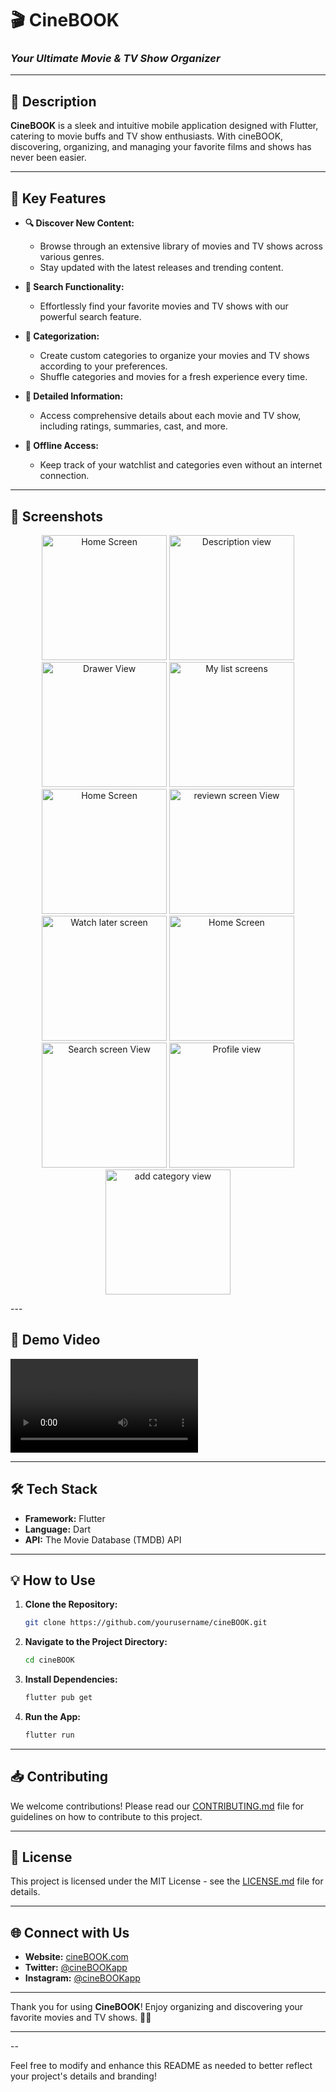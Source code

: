 # 🎬 CineBOOK

### *Your Ultimate Movie & TV Show Organizer*

---

## 📖 Description

**CineBOOK** is a sleek and intuitive mobile application designed with Flutter, catering to movie buffs and TV show enthusiasts. With cineBOOK, discovering, organizing, and managing your favorite films and shows has never been easier.

---

## 🚀 Key Features

- **🔍 Discover New Content:** 
  - Browse through an extensive library of movies and TV shows across various genres.
  - Stay updated with the latest releases and trending content.

- **🎯 Search Functionality:** 
  - Effortlessly find your favorite movies and TV shows with our powerful search feature.

- **📂 Categorization:** 
  - Create custom categories to organize your movies and TV shows according to your preferences.
  - Shuffle categories and movies for a fresh experience every time.

- **📝 Detailed Information:** 
  - Access comprehensive details about each movie and TV show, including ratings, summaries, cast, and more.

- **📱 Offline Access:** 
  - Keep track of your watchlist and categories even without an internet connection.

---

## 📱 Screenshots
<p align="center">
  <img src="gitimg/homescreen.jpg" alt="Home Screen" width="200"/>
  <img src="gitimg/modal.jpg" alt="Description view" width="200"/>
  <img src="gitimg/drawer.jpg" alt="Drawer View" width="200"/>
  <img src="gitimg/mylist.jpg" alt="My list screens" width="200"/>
   <img src="gitimg/homescreen.jpg" alt="Home Screen" width="200"/>
  <img src="gitimg/review.jpg" alt="reviewn screen View" width="200"/>
  <img src="gitimg/watch.jpg" alt="Watch later screen " width="200"/>
   <img src="gitimg/homescreen.jpg" alt="Home Screen" width="200"/>
  <img src="gitimg/searchscreen.jpg" alt="Search screen View" width="200"/>
  <img src="gitimg/profile.jpg" alt="Profile view" width="200"/>
  <img src="gitimg/category.jpg" alt="add category view" width="200"/>
  
</p>
---

## 🎥 Demo Video

![Demo Video](gitimg/demo.mp4)

---

## 🛠️ Tech Stack

- **Framework:** Flutter
- **Language:** Dart
- **API:** The Movie Database (TMDB) API

---

## 💡 How to Use

1. **Clone the Repository:**
    ```bash
    git clone https://github.com/yourusername/cineBOOK.git
    ```
2. **Navigate to the Project Directory:**
    ```bash
    cd cineBOOK
    ```
3. **Install Dependencies:**
    ```bash
    flutter pub get
    ```
4. **Run the App:**
    ```bash
    flutter run
    ```

---

## 📥 Contributing

We welcome contributions! Please read our [CONTRIBUTING.md](CONTRIBUTING.md) file for guidelines on how to contribute to this project.

---

## 📝 License

This project is licensed under the MIT License - see the [LICENSE.md](LICENSE.md) file for details.

---

## 🌐 Connect with Us

- **Website:** [cineBOOK.com](https://cineBOOK.com)
- **Twitter:** [@cineBOOKapp](https://twitter.com/cineBOOKapp)
- **Instagram:** [@cineBOOKapp](https://instagram.com/cineBOOKapp)

---

Thank you for using **CineBOOK**! Enjoy organizing and discovering your favorite movies and TV shows. 🎥🍿

---


--

Feel free to modify and enhance this README as needed to better reflect your project's details and branding!
